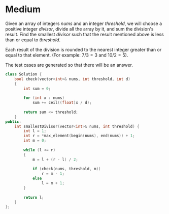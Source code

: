 # Medium

Given an array of integers $nums$ and an integer $threshold$, we will choose a positive integer $divisor$, divide all the array by it, and sum the division's result. Find the smallest $divisor$ such that the result mentioned above is less than or equal to $threshold$.

Each result of the division is rounded to the nearest integer greater than or equal to that element. (For example: $7/3 = 3$ and $10/2 = 5$).

The test cases are generated so that there will be an answer.

```cpp
class Solution {
    bool check(vector<int>& nums, int threshold, int d)
    {
        int sum = 0;
        
        for (int x : nums)
            sum += ceil((float)x / d);
        
        return sum <= threshold;
    }
public:
    int smallestDivisor(vector<int>& nums, int threshold) {
        int l = 1;
        int r = *max_element(begin(nums), end(nums)) + 1;
        int m = 0;
        
        while (l <= r)
        {
            m = l + (r - l) / 2;
            
            if (check(nums, threshold, m))
                r = m - 1;
            else
                l = m + 1;
        }
        
        return l;
    }
};
```
